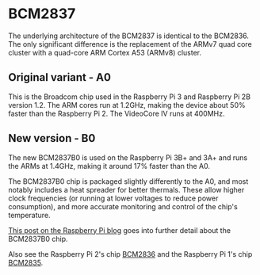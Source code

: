 
# BCM2837

The underlying architecture of the BCM2837 is identical to the BCM2836. The only significant difference is the replacement of the ARMv7 quad core cluster with a quad-core ARM Cortex A53 (ARMv8) cluster.

## Original variant - A0

This is the Broadcom chip used in the Raspberry Pi 3 and Raspberry Pi 2B version 1.2. The ARM cores  run at 1.2GHz, making the device about 50% faster than the Raspberry Pi 2. The VideoCore IV runs at 400MHz.

## New version - B0

The new BCM2837B0 is used on the Raspberry Pi 3B+ and 3A+ and runs the ARMs at 1.4GHz, making it around 17% faster than the A0.

The BCM2837B0 chip is packaged slightly differently to the A0, and most notably includes a heat spreader for better thermals. These allow higher clock frequencies (or running at lower voltages to reduce power consumption), and more accurate monitoring and control of the chip's temperature.

[This post on the Raspberry Pi blog](https://www.raspberrypi.org/blog/raspberry-pi-3-model-bplus-sale-now-35/) goes into further detail about the BCM2837B0 chip.

Also see the Raspberry Pi 2's chip [BCM2836](../bcm2836/README.md) and the Raspberry Pi 1's chip [BCM2835](../bcm2835/README.md).
